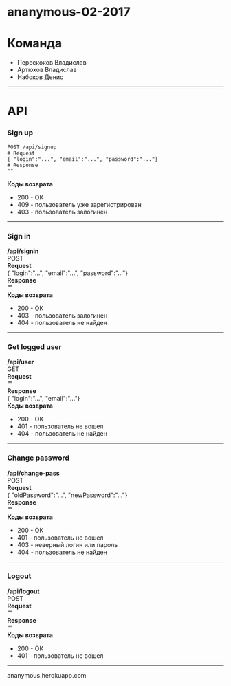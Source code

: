 # ananymous-02-2017

# Команда
* Перескоков Владислав
* Артюхов Владислав
* Набоков Денис

---
# API  
### Sign up  
```http
POST /api/signup
# Request
{ "login":"...", "email":"...", "password":"..."}  
# Response
""  
```
**Коды возврата**  
* 200 - ОК
* 409 - пользователь уже зарегистрирован
* 403 - пользователь залогинен 

---
### Sign in  
**/api/signin**  
POST  
**Request**  
{ "login":"...", "email":"...", "password":"..."}  
**Response**  
""  
**Коды возврата**  
* 200 - ОК
* 403 - пользователь залогинен 
* 404 - пользователь не найден

---
### Get logged user  
**/api/user**  
GET  
**Request**  
""  
**Response**  
{ "login":"...", "email":"..."}  
**Коды возврата**  
* 200 - ОК
* 401 - пользователь не вошел 
* 404 - пользователь не найден
  
---
### Change password  
**/api/change-pass**  
POST  
**Request**  
{ "oldPassword":"...", "newPassword":"..."}  
**Response**  
""  
**Коды возврата**  
* 200 - ОК
* 401 - пользователь не вошел 
* 403 - неверный логин или пароль
* 404 - пользователь не найден

---
### Logout  
**/api/logout**  
POST  
**Request**  
""  
**Response**  
""  
**Коды возврата**  
* 200 - ОК
* 401 - пользователь не вошел

---
ananymous.herokuapp.com
